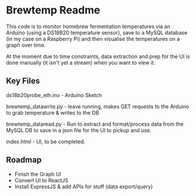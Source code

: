 # Brewtemp Readme

This code is to monitor homebrew fermentation temperatures via an Arduino (using a DS18B20 temperature sensor), save to a MySQL database (in my case on a Raspberry Pi) and then visualise the temperatures on a graph over time.

At the moment due to time constraints, data extraction and prep for the UI is done manually (it isn't yet a stream) when you want to view it.

## Key Files

ds18b20probe_eth.ino - Arduino Sketch

brewtemp_datawrite.py - leave running, makes GET requests to the Arduino to grab temperature & writes to the DB

brewtemp_dataread.py - Run to extract and format/process data from the MySQL DB to save in a json file for the UI to pickup and use.

index.html - UI, to be completed.


## Roadmap

- Finish the Graph UI
- Convert UI to ReactJS 
- Install ExpressJS & add APIs for stuff (data export/query)